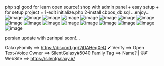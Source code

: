 php sql good for learn open source! shop with admin panel + esay setup + for setup project = 1-edit initialize.php 2-install cbpos_db.sql ...enjoy...
![image](https://github.com/Silent-Galaxy/ui_ux_FullShop/assets/91001518/b57db2bd-3354-4c12-be3d-631ab27549fa)
![image](https://github.com/Silent-Galaxy/ui_ux_FullShop/assets/91001518/a1e67250-a4f5-4835-95c6-88fca0f4b32e)
![image](https://github.com/Silent-Galaxy/ui_ux_FullShop/assets/91001518/ab34d8bc-6359-4dbb-868d-f9d0a7802dbc)
![image](https://github.com/Silent-Galaxy/ui_ux_FullShop/assets/91001518/70ee128a-3b75-49e4-8501-fc5370efb951)
![image](https://github.com/Silent-Galaxy/ui_ux_FullShop/assets/91001518/36d08a76-ff91-43f5-b3f4-53deedd2668e)
![image](https://github.com/Silent-Galaxy/ui_ux_FullShop/assets/91001518/b1c1dc36-6bc4-45e5-aec2-0bc9aa33a3ec)
![image](https://github.com/Silent-Galaxy/ui_ux_FullShop/assets/91001518/835deb24-261c-4889-9e32-fb558212f09f)
![image](https://github.com/Silent-Galaxy/ui_ux_FullShop/assets/91001518/96b0c874-1363-4c2a-bfe7-248c373ad190)
![image](https://github.com/Silent-Galaxy/ui_ux_FullShop/assets/91001518/185b5f7f-b430-4b67-a2be-529ecc4e4d26)
![image](https://github.com/Silent-Galaxy/ui_ux_FullShop/assets/91001518/e0eae230-3fb8-4df9-a30f-6d655cc9a601)
![image](https://github.com/Silent-Galaxy/ui_ux_FullShop/assets/91001518/006a792a-abe2-485b-b602-6f4f6081fb7f)
![image](https://github.com/Silent-Galaxy/ui_ux_FullShop/assets/91001518/d4a20224-ceaf-4746-b059-2b2a357c2cfc)
![image](https://github.com/Silent-Galaxy/ui_ux_FullShop/assets/91001518/ed7eb015-b34c-4f72-98b2-1fa5f63e9191)
![image](https://github.com/Silent-Galaxy/ui_ux_FullShop/assets/91001518/f23018eb-08ed-4d17-a4cd-c58529946253)
![image](https://github.com/Silent-Galaxy/ui_ux_FullShop/assets/91001518/26616565-93c9-453b-b0e2-189f21c8e08c)
![image](https://github.com/Silent-Galaxy/ui_ux_FullShop/assets/91001518/6b9e8aea-a4d6-407d-b773-d572f5dcfe04)
![image](https://github.com/Silent-Galaxy/ui_ux_FullShop/assets/91001518/c7e1ab24-e43f-489b-9fda-f318dbd3de37)

persian update with zarinpal soon!...

GalaxyFamily ==> https://discord.gg/2jDAHeqXeQ
✔ Verify ==> Open Text+Voice
Owner ==> SilentGalaxy#5040 
Family Tag ==> Name? | 𝓖𝓕
WebSite ==> https://silentgalaxy.ir/
